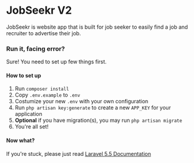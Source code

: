 # JobSeekr V2
JobSeekr is website app that is built for job seeker to easily find a job and recruiter to advertise their job.

### Run it, facing error?
Sure! You need to set up few things first.

#### How to set up
1. Run `composer install`
2. Copy `.env.example` to `.env`
3. Costumize your new `.env` with your own configuration
4. Run `php artisan key:generate` to create a new `APP_KEY` for your application
5. **Optional** if you have migration(s), you may run `php artisan migrate`
6. You're all set!

#### Now what?
If you're stuck, please just read [Laravel 5.5 Documentation](https://laravel.com/docs/5.5)
